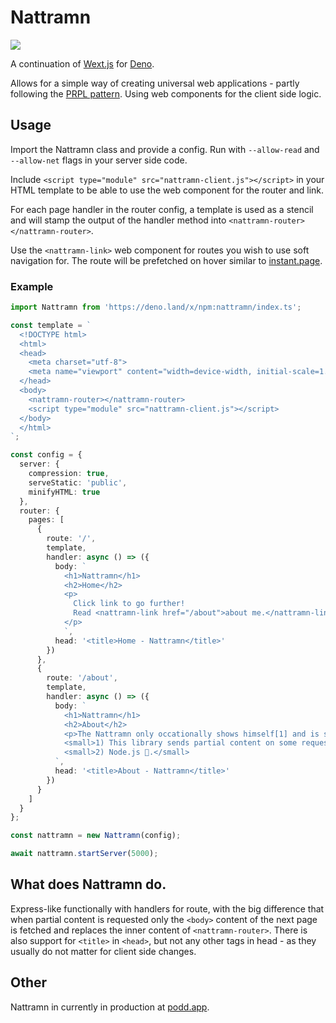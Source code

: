 # Nattramn

![](https://svgur.com/i/Le2.svg)

A continuation of [Wext.js](https://github.com/Vufuzi/wext.js) for [Deno](https://deno.land/).

Allows for a simple way of creating universal web applications - partly following the [PRPL pattern](https://web.dev/apply-instant-loading-with-prpl/). Using web components for the client side logic.

## Usage

Import the Nattramn class and provide a config. Run with `--allow-read` and `--allow-net` flags in your server side code.

Include `<script type="module" src="nattramn-client.js"></script>` in your HTML template to be able to use the web component for the router and link.

For each page handler in the router config, a template is used as a stencil and will stamp the output of the handler method into  `<nattramn-router></nattramn-router>`.

Use the `<nattramn-link>` web component for routes you wish to use soft navigation for. The route will be prefetched on hover similar to [instant.page](https://instant.page/).

### Example

```typescript
import Nattramn from 'https://deno.land/x/npm:nattramn/index.ts';

const template = `
  <!DOCTYPE html>
  <html>
  <head>
    <meta charset="utf-8">
    <meta name="viewport" content="width=device-width, initial-scale=1.0">
  </head>
  <body>
    <nattramn-router></nattramn-router>
    <script type="module" src="nattramn-client.js"></script>
  </body>
  </html>
`;

const config = {
  server: {
    compression: true,
    serveStatic: 'public',
    minifyHTML: true
  },
  router: {
    pages: [
      {
        route: '/',
        template,
        handler: async () => ({
          body: `
            <h1>Nattramn</h1>
            <h2>Home</h2>
            <p>
              Click link to go further!
              Read <nattramn-link href="/about">about me.</nattramn-link>
            </p>
            `,
          head: '<title>Home - Nattramn</title>'
        })
      },
      {
        route: '/about',
        template,
        handler: async () => ({
          body: `
            <h1>Nattramn</h1>
            <h2>About</h2>
            <p>The Nattramn only occationally shows himself[1] and is said to be ghost of a suicide[2].</p>
            <small>1) This library sends partial content on some requests.</small>
            <small>2) Node.js 🤡.</small>
          `,
          head: '<title>About - Nattramn</title>'
        })
      }
    ]
  }
};

const nattramn = new Nattramn(config);

await nattramn.startServer(5000);
```

## What does Nattramn do.

Express-like functionally with handlers for route, with the big difference that when partial content is requested only the `<body>` content of the next page is fetched and replaces the inner content of `<nattramn-router>`. There is also support for  `<title>` in `<head>`, but not any other tags in head - as they usually do not matter for client side changes.

## Other

Nattramn in currently in production at [podd.app](https://podd.app).

